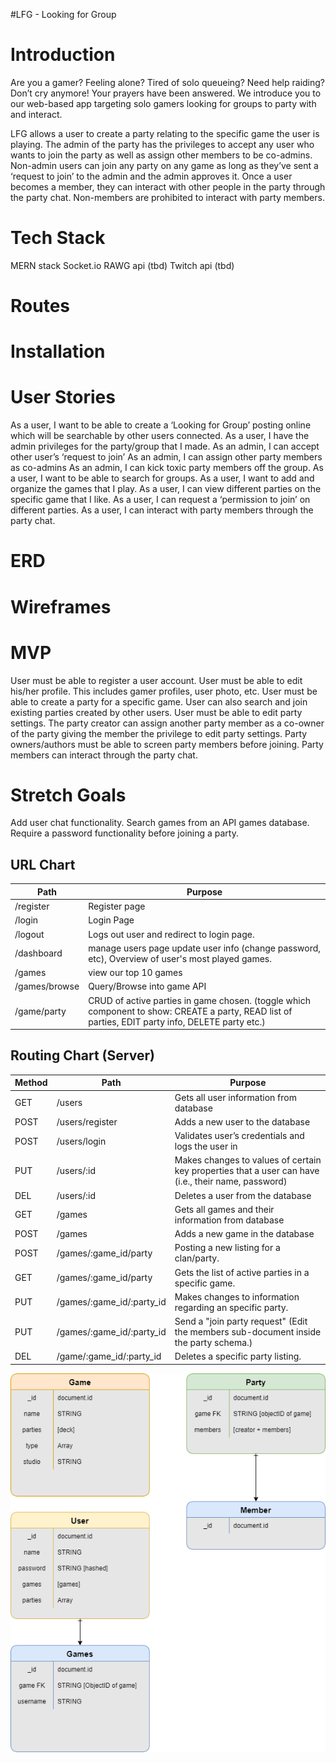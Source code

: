 #LFG - Looking for Group

# Introduction

Are you a gamer? Feeling alone? Tired of solo queueing? Need help raiding? Don’t cry anymore! Your prayers have been answered. We introduce you to our web-based app targeting solo gamers looking for groups to party with and interact. 

LFG allows a user to create a party relating to the specific game the user is playing. The admin of the party has the privileges to accept any user who wants to join the party as well as assign other members to be co-admins. Non-admin users can join any party on any game as long as they’ve sent a ‘request to join’ to the admin and the admin approves it. Once a user becomes a member, they can interact with other people in the party through the party chat. Non-members are prohibited to interact with party members.

# Tech Stack
MERN stack
Socket.io
RAWG api (tbd)
Twitch api (tbd)
# Routes
# Installation
# User Stories
As a user, I want to be able to create a ‘Looking for Group’ posting online which will be searchable by other users connected.
As a user, I have the admin privileges for the party/group that I made.
As an admin, I can accept other user’s ‘request to join’
As an admin, I can assign other party members as co-admins
As an admin, I can kick toxic party members off the group.
As a user, I want to be able to search for groups.
As a user, I want to add and organize the games that I play.
As a user, I can view different parties on the specific game that I like.
As a user, I can request a ‘permission to join’ on different parties.
As a user, I can interact with party members through the party chat.

# ERD
# Wireframes
# MVP
User must be able to register a user account.
User must be able to edit his/her profile. This includes gamer profiles, user photo, etc.
User must be able to create a party for a specific game.
User can also search and join existing parties created by other users.
User must be able to edit party settings. The party creator can assign another party member as a co-owner of the party giving the member the privilege to edit party settings.
Party owners/authors must be able to screen party members before joining.
Party members can interact through the party chat.



# Stretch Goals
Add user chat functionality.
Search games from an API games database.
Require a password functionality before joining a party.


 ## URL Chart
| Path | Purpose |
| ------ | ---- |
|/register | Register page 
| /login | Login Page
| /logout| Logs out user and redirect to login page.
| /dashboard | manage users page update user info (change password, etc), Overview of user's most played games. 
| /games | view our top 10 games
| /games/browse | Query/Browse into game API
| /game/party | CRUD of active parties in game chosen. (toggle which component to show: CREATE a party, READ list of parties, EDIT party info, DELETE party etc.)



## Routing Chart (Server)
| Method | Path | Purpose |
| ------ | ---- | ------- |
| GET | /users | Gets all user information from database
| POST | /users/register | Adds a new user to the database
| POST | /users/login | Validates user’s credentials and logs the user in 
| PUT | /users/:id | Makes changes to values of certain key properties that a user can have (i.e., their name, password)
| DEL | /users/:id | Deletes a user from the database
| GET | /games | Gets all games and their information from database
| POST | /games | Adds a new game in the database
| POST | /games/:game_id/party | Posting a new listing for a clan/party.
| GET | /games/:game_id/party | Gets the list of active parties in a specific game.
| PUT | /games/:game_id/:party_id | Makes changes to information regarding an specific party.
| PUT | /games/:game_id/:party_id | Send a "join party request" (Edit the members sub-document inside the party schema.)
| DEL | /game/:game_id/:party_id | Deletes a specific party listing. 



![EMD](./LFG-EMD.png)

